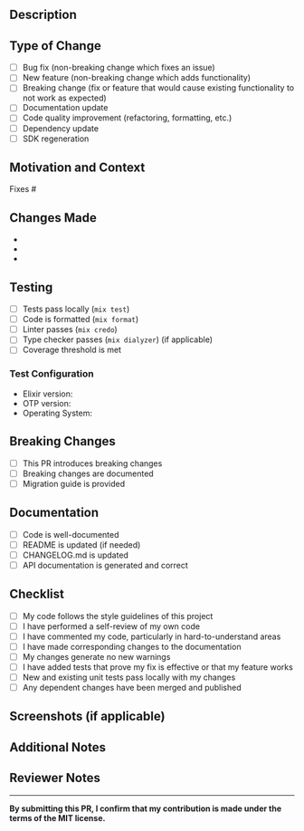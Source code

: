 ## Description

<!-- Provide a brief description of the changes in this PR -->

## Type of Change

<!-- Mark the relevant option with an "x" -->

- [ ] Bug fix (non-breaking change which fixes an issue)
- [ ] New feature (non-breaking change which adds functionality)
- [ ] Breaking change (fix or feature that would cause existing functionality to not work as expected)
- [ ] Documentation update
- [ ] Code quality improvement (refactoring, formatting, etc.)
- [ ] Dependency update
- [ ] SDK regeneration

## Motivation and Context

<!-- Why is this change required? What problem does it solve? -->
<!-- If it fixes an open issue, please link to the issue here -->

Fixes #

## Changes Made

<!-- List the specific changes made in this PR -->

-
-
-

## Testing

<!-- Describe the tests you ran to verify your changes -->

- [ ] Tests pass locally (`mix test`)
- [ ] Code is formatted (`mix format`)
- [ ] Linter passes (`mix credo`)
- [ ] Type checker passes (`mix dialyzer`) (if applicable)
- [ ] Coverage threshold is met

### Test Configuration

- Elixir version:
- OTP version:
- Operating System:

## Breaking Changes

<!-- If this PR introduces breaking changes, describe them here -->
<!-- Include migration guide for users if applicable -->

- [ ] This PR introduces breaking changes
- [ ] Breaking changes are documented
- [ ] Migration guide is provided

## Documentation

- [ ] Code is well-documented
- [ ] README is updated (if needed)
- [ ] CHANGELOG.md is updated
- [ ] API documentation is generated and correct

## Checklist

<!-- Mark completed items with an "x" -->

- [ ] My code follows the style guidelines of this project
- [ ] I have performed a self-review of my own code
- [ ] I have commented my code, particularly in hard-to-understand areas
- [ ] I have made corresponding changes to the documentation
- [ ] My changes generate no new warnings
- [ ] I have added tests that prove my fix is effective or that my feature works
- [ ] New and existing unit tests pass locally with my changes
- [ ] Any dependent changes have been merged and published

## Screenshots (if applicable)

<!-- Add screenshots to help explain your changes -->

## Additional Notes

<!-- Add any other context about the PR here -->

## Reviewer Notes

<!-- For reviewers: things to pay special attention to -->

---

**By submitting this PR, I confirm that my contribution is made under the terms of the MIT license.**
